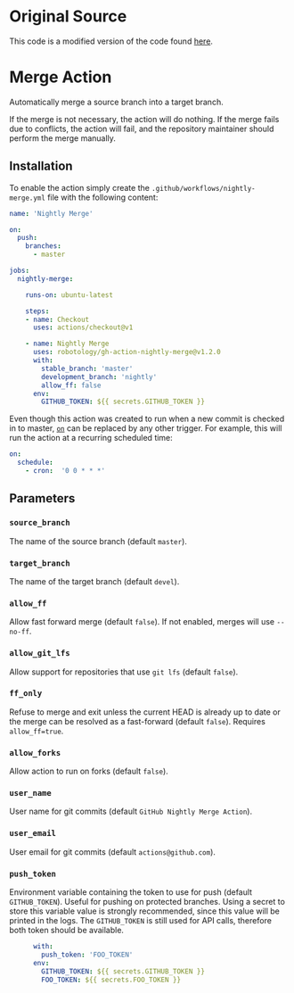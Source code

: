 # Original Source

This code is a modified version of the code found
[here](https://github.com/robotology/gh-action-nightly-merge).

# Merge Action

Automatically merge a source branch into a target branch.

If the merge is not necessary, the action will do nothing.
If the merge fails due to conflicts, the action will fail, and the repository
maintainer should perform the merge manually.

## Installation

To enable the action simply create the `.github/workflows/nightly-merge.yml`
file with the following content:

```yml
name: 'Nightly Merge'

on:
  push:
    branches:
      - master

jobs:
  nightly-merge:

    runs-on: ubuntu-latest

    steps:
    - name: Checkout
      uses: actions/checkout@v1

    - name: Nightly Merge
      uses: robotology/gh-action-nightly-merge@v1.2.0
      with:
        stable_branch: 'master'
        development_branch: 'nightly'
        allow_ff: false
      env:
        GITHUB_TOKEN: ${{ secrets.GITHUB_TOKEN }}
```

Even though this action was created to run when a new commit is checked in to master,
[`on`](https://help.github.com/en/articles/workflow-syntax-for-github-actions#on)
can be replaced by any other trigger.
For example, this will run the action at a recurring scheduled time:

```yml
on:
  schedule:
    - cron:  '0 0 * * *'
```

## Parameters

### `source_branch`

The name of the source branch (default `master`).

### `target_branch`

The name of the target branch (default `devel`).

### `allow_ff`

Allow fast forward merge (default `false`). If not enabled, merges will use
`--no-ff`.

### `allow_git_lfs`

Allow support for repositories that use `git lfs` (default `false`). 

### `ff_only`

Refuse to merge and exit unless the current HEAD is already up to date or the
merge can be resolved as a fast-forward (default `false`).
Requires `allow_ff=true`.

### `allow_forks`

Allow action to run on forks (default `false`).

### `user_name`

User name for git commits (default `GitHub Nightly Merge Action`).

### `user_email`

User email for git commits (default `actions@github.com`).

### `push_token`

Environment variable containing the token to use for push (default
`GITHUB_TOKEN`).
Useful for pushing on protected branches.
Using a secret to store this variable value is strongly recommended, since this
value will be printed in the logs.
The `GITHUB_TOKEN` is still used for API calls, therefore both token should be
available.

```yml
      with:
        push_token: 'FOO_TOKEN'
      env:
        GITHUB_TOKEN: ${{ secrets.GITHUB_TOKEN }}
        FOO_TOKEN: ${{ secrets.FOO_TOKEN }}
```
